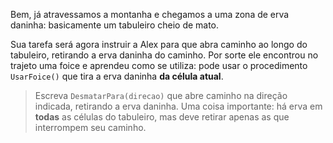 Bem, já atravessamos a montanha e chegamos a uma zona de erva daninha: basicamente um tabuleiro cheio de mato.

Sua tarefa será agora instruir a Alex para que abra caminho ao longo do tabuleiro, retirando a erva daninha do caminho. Por sorte ele encontrou no trajeto uma foice e aprendeu como se utiliza: pode usar o procedimento `UsarFoice()` que tira a erva daninha **da célula atual**.

> Escreva `DesmatarPara(direcao)` que abre caminho na direção indicada, retirando a erva daninha. Uma coisa importante: há erva em **todas** as células do tabuleiro, mas deve retirar apenas as que interrompem seu caminho.
